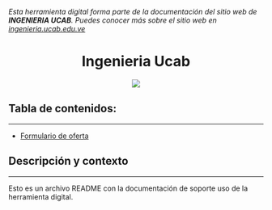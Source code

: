 *Esta herramienta digital forma parte de la documentación del sitio web de **INGENIERIA UCAB**. Puedes conocer más sobre el sitio web en [ingenieria.ucab.edu.ve](https://ingenieria.ucab.edu.ve/)*

<h1 align="center"> Ingenieria Ucab</h1>
<p align="center"><img src="https://ingenieria.ucab.edu.ve/informatica/wp-content/uploads/sites/4/2021/12/ucab-emblem-ing-02.png"/></p> 

## Tabla de contenidos:
---

- [Formulario de oferta](docs/formulario-de-oferta.md)

## Descripción y contexto
---
Esto es un archivo README con la documentación de soporte uso de la herramienta digital. 